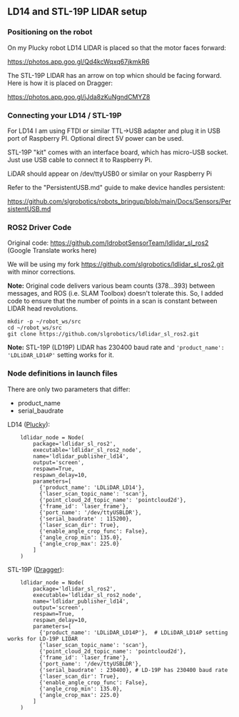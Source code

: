 ## LD14 and STL-19P LIDAR setup

### Positioning on the robot

On my Plucky robot LD14 LIDAR is placed so that the motor faces forward:

https://photos.app.goo.gl/Qd4kcWqxq67jkmkR6

The STL-19P LIDAR has an arrow on top whicn should be facing forward. Here is how it is placed on Dragger:

https://photos.app.goo.gl/jJda8zKuNgndCMYZ8

### Connecting your LD14 / STL-19P

For LD14 I am using FTDI or similar TTL->USB adapter and plug it in USB port of Raspberry PI. Optional direct 5V power can be used.

STL-19P "kit" comes with an interface board, which has micro-USB socket. Just use USB cable to connect it to Raspberry Pi. 

LiDAR should appear on /dev/ttyUSB0 or similar on your Raspberry Pi

Refer to the "PersistentUSB.md" guide to make device handles persistent:

https://github.com/slgrobotics/robots_bringup/blob/main/Docs/Sensors/PersistentUSB.md

### ROS2 Driver Code

Original code: https://github.com/ldrobotSensorTeam/ldlidar_sl_ros2    (Google Translate works here)

We will be using my fork https://github.com/slgrobotics/ldlidar_sl_ros2.git with minor corrections.

**Note:** Original code delivers various beam counts (378...393) between messages, and ROS (i.e. SLAM Toolbox) doesn't tolerate this.
So, I added code to ensure that the number of points in a scan is constant between LIDAR head revolutions.

```
mkdir -p ~/robot_ws/src
cd ~/robot_ws/src
git clone https://github.com/slgrobotics/ldlidar_sl_ros2.git
```
**Note:** STL-19P (LD19P) LIDAR has 230400 baud rate and ```'product_name': 'LDLiDAR_LD14P'``` setting works for it.

### Node definitions in launch files

There are only two parameters that differ:
- product_name
- serial_baudrate

LD14 ([Plucky](https://github.com/slgrobotics/articubot_one/tree/main/robots/plucky)):
```
    ldlidar_node = Node(
        package='ldlidar_sl_ros2',
        executable='ldlidar_sl_ros2_node',
        name='ldlidar_publisher_ld14',
        output='screen',
        respawn=True,
        respawn_delay=10,
        parameters=[
          {'product_name': 'LDLiDAR_LD14'},
          {'laser_scan_topic_name': 'scan'},
          {'point_cloud_2d_topic_name': 'pointcloud2d'},
          {'frame_id': 'laser_frame'},
          {'port_name': '/dev/ttyUSBLDR'},
          {'serial_baudrate' : 115200},
          {'laser_scan_dir': True},
          {'enable_angle_crop_func': False},
          {'angle_crop_min': 135.0},
          {'angle_crop_max': 225.0}
        ]
    )
```

STL-19P ([Dragger](https://github.com/slgrobotics/articubot_one/tree/main/robots/dragger)):
```
    ldlidar_node = Node(
        package='ldlidar_sl_ros2',
        executable='ldlidar_sl_ros2_node',
        name='ldlidar_publisher_ld14',
        output='screen',
        respawn=True,
        respawn_delay=10,
        parameters=[
          {'product_name': 'LDLiDAR_LD14P'},  # LDLiDAR_LD14P setting works for LD-19P LIDAR
          {'laser_scan_topic_name': 'scan'},
          {'point_cloud_2d_topic_name': 'pointcloud2d'},
          {'frame_id': 'laser_frame'},
          {'port_name': '/dev/ttyUSBLDR'},
          {'serial_baudrate' : 230400}, # LD-19P has 230400 baud rate
          {'laser_scan_dir': True},
          {'enable_angle_crop_func': False},
          {'angle_crop_min': 135.0},
          {'angle_crop_max': 225.0}
        ]
    )

```


